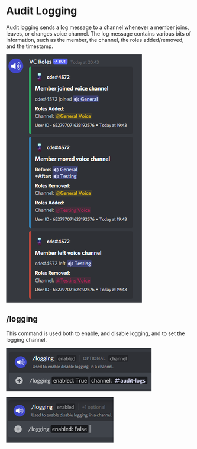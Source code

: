 # Audit Logging

Audit logging sends a log message to a channel whenever a member joins, leaves, or changes voice channel. The log message contains various bits of information, such as the member, the channel, the roles added/removed, and the timestamp.

![Example Audit logs](<../../.gitbook/assets/image (28) (1).png>)

## /logging

This command is used both to enable, and disable logging, and to set the logging channel.

![logging command](<../../.gitbook/assets/image (30) (1).png>)

![logging command](<../../.gitbook/assets/image (13) (1).png>)
